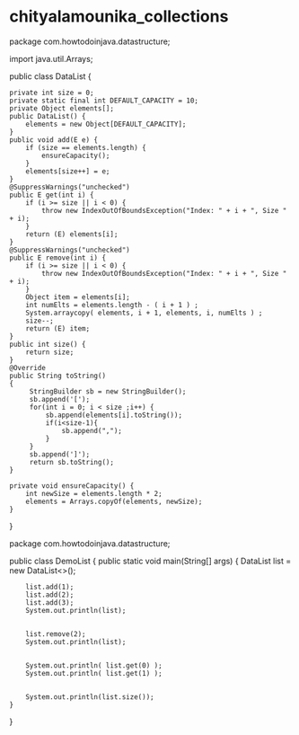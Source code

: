 # chityalamounika_collections


package com.howtodoinjava.datastructure;
 
import java.util.Arrays;
 
public class DataList<E> 
{
    
    private int size = 0;
    private static final int DEFAULT_CAPACITY = 10;
    private Object elements[];
    public DataList() {
        elements = new Object[DEFAULT_CAPACITY];
    }
    public void add(E e) {
        if (size == elements.length) {
            ensureCapacity();
        }
        elements[size++] = e;
    }
    @SuppressWarnings("unchecked")
    public E get(int i) {
        if (i >= size || i < 0) {
            throw new IndexOutOfBoundsException("Index: " + i + ", Size " + i);
        }
        return (E) elements[i];
    }
    @SuppressWarnings("unchecked")
    public E remove(int i) {
        if (i >= size || i < 0) {
            throw new IndexOutOfBoundsException("Index: " + i + ", Size " + i);
        }
        Object item = elements[i];
        int numElts = elements.length - ( i + 1 ) ;
        System.arraycopy( elements, i + 1, elements, i, numElts ) ;
        size--;
        return (E) item;
    }
    public int size() {
        return size;
    }
    @Override
    public String toString() 
    {
         StringBuilder sb = new StringBuilder();
         sb.append('[');
         for(int i = 0; i < size ;i++) {
             sb.append(elements[i].toString());
             if(i<size-1){
                 sb.append(",");
             }
         }
         sb.append(']');
         return sb.toString();
    }
     
    private void ensureCapacity() {
        int newSize = elements.length * 2;
        elements = Arrays.copyOf(elements, newSize);
    }
}




package com.howtodoinjava.datastructure;
 
public class DemoList
{
    public static void main(String[] args) 
    {
        DataList<Integer> list = new DataList<>();
 
        
        list.add(1);
        list.add(2);
        list.add(3);
        System.out.println(list);
         
        
        list.remove(2);
        System.out.println(list);
         
        
        System.out.println( list.get(0) );
        System.out.println( list.get(1) );
 
        
        System.out.println(list.size());
    }
}






